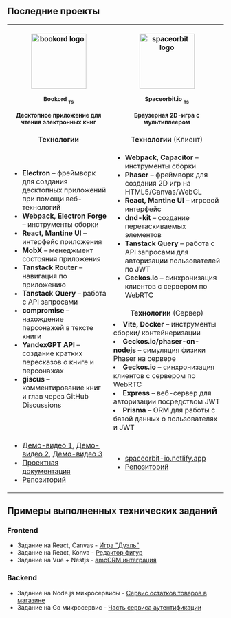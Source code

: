 ## Последние проекты


<table>
<tr>
<th align="center">
<img width="201" height="1">
<p>


<p align="middle">
<a href="https://github.com/LiprikON2/Bookord">
<img width="128" src="https://i.imgur.com/iS7vpph.png" alt="bookord logo"/>
</a>
</p>
<small>
Bookord <sub><sub>TS</sub></sub>
</small>

<sub>Десктопное приложение для чтения электронных книг</sub>

</p>
</th>
<th align="center">
<img width="201" height="1">
<p> 

<p align="middle">
<a href="https://github.com/LiprikON2/Spaceorbit.io">
<img width="128" src="https://i.imgur.com/yEsh1uI.png" alt="spaceorbit logo"/>
</a>
</p>
<small>
Spaceorbit.io <sub><sub>TS</sub></sub>
</small>

<sub>Браузерная 2D-игра с
мультиплеером</sub>


</p>
</th>
</tr>

<tr>
<td align="center">
<strong>Технологии</strong>
</td>
<td align="center">
<strong>Технологии</strong> (Клиент)
</td>
</tr>

<tr>
<td rowspan="3">

<ul>
<li><strong>Electron</strong> – фреймворк для создания
десктопных приложений при помощи
веб-технологий</li>
<li><strong>Webpack, Electron Forge</strong> –
инструменты сборки</li>
<li><strong>React, Mantine UI</strong> – интерфейс
приложения</li>
<li><strong>MobX</strong> – менеджмент состояния
приложения</li>
<li><strong>Tanstack Router</strong> – навигация по
приложению</li>
<li><strong>Tanstack Query</strong> – работа с API
запросами</li>
<li><strong>compromise</strong> – нахождение
персонажей в тексте книги</li>
<li><strong>YandexGPT API</strong> – создание кратких
пересказов о книге и персонажах</li>
<li><strong>giscus</strong> – комментирование книг и глав
через GitHub Discussions</li>
</ul>
  
</td>
<td>

<ul>
<li><strong>Webpack, Capacitor</strong> – инструменты
сборки</li>
<li><strong>Phaser</strong> – фреймворк для создания 2D
игр на HTML5/Canvas/WebGL</li>
<li><strong>React, Mantine UI</strong> – игровой интерфейс</li>
<li><strong>dnd-kit</strong> – создание перетаскиваемых
элементов</li>
<li><strong>Tanstack Query</strong> – работа с API запросами для авторизации пользователей по JWT</li>
<li><strong>Geckos.io</strong> – синхронизация клиентов с
сервером по WebRTC</li>
</ul>
  
</td>
</tr>

<tr>

<td align="center">
<strong>Технологии</strong> (Сервер)
</td>
</tr>


<td>
  
<li><strong>Vite, Docker</strong> – инструменты сборки/
контейнеризации</li>
<li><strong>Geckos.io/phaser-on-nodejs</strong> –
симуляция физики Phaser на сервере</li>
<li><strong>Geckos.io</strong> – синхронизация клиентов с
сервером по WebRTC</li>

<li><strong>Express</strong> – веб-сервер для
авторизации посредством JWT</li>
<li><strong>Prisma</strong> – ORM для работы с базой
данных о пользователях и JWT</li>

</ul>

</td>

<tr>
<td>
<ul>
<li><a href="https://www.youtube.com/watch?v=lXqP77dod8o">Демо-видео 1</a>, <a href="https://www.youtube.com/watch?v=95-NBEa5OIw">Демо-видео 2</a>, <a href="https://www.youtube.com/watch?v=i9kWWFO5MVY">Демо-видео 3</a></li>
<li><a href="https://bookord-docs.netlify.app/">Проектная документация</a></li>
<li><a href="https://github.com/LiprikON2/Bookord">Репозиторий</a></li>
</ul>
</td>

<td>
<ul>
<li><a href="https://spaceorbit-io.netlify.app/">spaceorbit-io.netlify.app</a></li>
<li><a href="https://github.com/LiprikON2/spaceorbit.io">Репозиторий</a></li>
</ul>
</td>
</tr>


</table>


## Примеры выполненных технических заданий

### Frontend

- Задание на React, Canvas - [Игра "Дуэль"](https://github.com/LiprikON2/Microboard-Technical-Assessment)
- Задание на React, Konva - [Редактор фигур](https://github.com/LiprikON2/Crafttech-Technical-Assessment)
- Задание на Vue + Nestjs - [amoCRM интеграция](https://github.com/LiprikON2/Gnzs-Technical-Assessment)


### Backend

- Задание на Node.js микросервисы - [Сервис остатков товаров в магазине](https://github.com/LiprikON2/Effective-Mobile-Technical-Assessment)
- Задание на Go микросервис - [Часть сервиса аутентификации](https://github.com/LiprikON2/Medods-Technical-Assessment)
